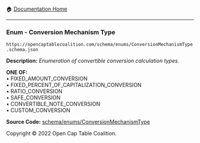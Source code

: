 :house: [Documentation Home](https://naveedn.github.io/Open-Cap-Format-OCF)

---

### Enum - Conversion Mechanism Type

`https://opencaptablecoalition.com/schema/enums/ConversionMechanismType.schema.json`

**Description:** _Enumeration of convertible conversion calculation types._

**ONE OF:**</br>&bull; FIXED_AMOUNT_CONVERSION </br>&bull; FIXED_PERCENT_OF_CAPITALIZATION_CONVERSION </br>&bull; RATIO_CONVERSION </br>&bull; SAFE_CONVERSION </br>&bull; CONVERTIBLE_NOTE_CONVERSION </br>&bull; CUSTOM_CONVERSION

**Source Code:** [schema/enums/ConversionMechanismType](https://github.com/Open-Cap-Table-Coalition/Open-Cap-Format-OCF/blob/main/schema/enums/ConversionMechanismType.schema.json)

Copyright © 2022 Open Cap Table Coalition.

